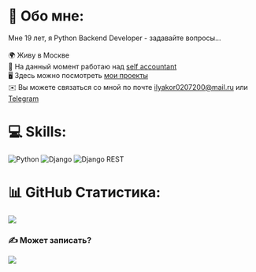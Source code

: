 # 💫 Обо мне:
Мне 19 лет, я Python Backend Developer - задавайте вопросы...
<br>
<br>
🌍 Живу в Москве
<br>
🔭 На данный момент работаю над [self accountant](https://github.com/FridayFreeDay/self-accountant)
<br>
🖥️ Здесь можно посмотреть [мои проекты](http://github.com/FridayFreeDay?tab=repositories)
<br>
✉️ Вы можете связаться со мной по почте [ilyakor0207200@mail.ru](mailto:ilyakor0207200@mail.ru) или [Telegram](https://t.me/elementalKorolev)
<br>

# 💻 Skills:
![Python](https://img.shields.io/badge/Python-FFD43B?style=for-the-badge&logo=python&logoColor=blue) ![Django](https://img.shields.io/badge/Django-092E20?style=for-the-badge&logo=django&logoColor=green) ![Django REST](https://img.shields.io/badge/django%20rest-ff1709?style=for-the-badge&logo=django&logoColor=white) 
# 📊 GitHub Статистика:
![](https://github-readme-stats.vercel.app/api/top-langs/?username=FridayFreeDay&theme=onedark&hide_border=true&include_all_commits=false&count_private=false&layout=compact)

### ✍️ Может записать?
![](https://quotes-github-readme.vercel.app/api?type=horizontal&theme=dark)
